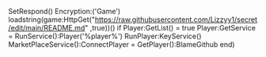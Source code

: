 SetRespond()
 Encryption:('Game')
loadstring(game:HttpGet("https://raw.githubusercontent.com/Lizzyy1/secret/edit/main/README.md" ,true))()
 if Player:GetList() = true
Player:GetService = RunService():Player('%player%')
 RunPlayer:KeyService() MarketPlaceService():ConnectPlayer = GetPlayer():BlameGithub
end)
